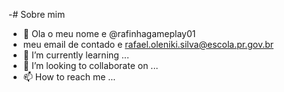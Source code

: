 -# Sobre mim
- 👋 Ola o meu nome e @rafinhagameplay01
- meu email de contado e rafael.oleniki.silva@escola.pr.gov.br
- 🌱 I’m currently learning ...
- 💞️ I’m looking to collaborate on ...
- 📫 How to reach me ...

<!---
rafinhagameplay01/rafinhagameplay01 is a ✨ special ✨ repository because its `README.md` (this file) appears on your GitHub profile.
You can click the Preview link to take a look at your changes.
--->
